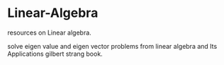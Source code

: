 # Linear-Algebra
resources on Linear algebra.

solve eigen value and eigen vector problems from linear algebra and Its Applications gilbert strang book.
